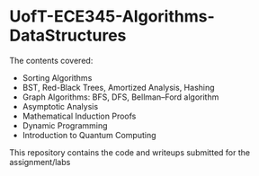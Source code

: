 # UofT-ECE345-Algorithms-DataStructures

The contents covered:
  * Sorting Algorithms
  * BST, Red-Black Trees, Amortized Analysis, Hashing
  * Graph Algorithms: BFS, DFS, Bellman–Ford algorithm
  * Asymptotic Analysis
  * Mathematical Induction Proofs
  * Dynamic Programming
  * Introduction to Quantum Computing


This repository contains the code and writeups submitted for the assignment/labs
